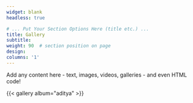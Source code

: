 ```yaml
---
widget: blank
headless: true

# ... Put Your Section Options Here (title etc.) ...
title: Gallery
subtitle:
weight: 90  # section position on page
design:
columns: '1'
---
```


Add any content here - text, images, videos, galleries - and even HTML code!

{{< gallery album="aditya" >}} 
